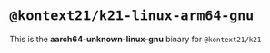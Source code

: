 # `@kontext21/k21-linux-arm64-gnu`

This is the **aarch64-unknown-linux-gnu** binary for `@kontext21/k21`
